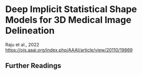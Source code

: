 # Deep Implicit Statistical Shape Models for 3D Medical Image Delineation

Raju et al., 2022  
https://ojs.aaai.org/index.php/AAAI/article/view/20110/19869

## Further Readings


